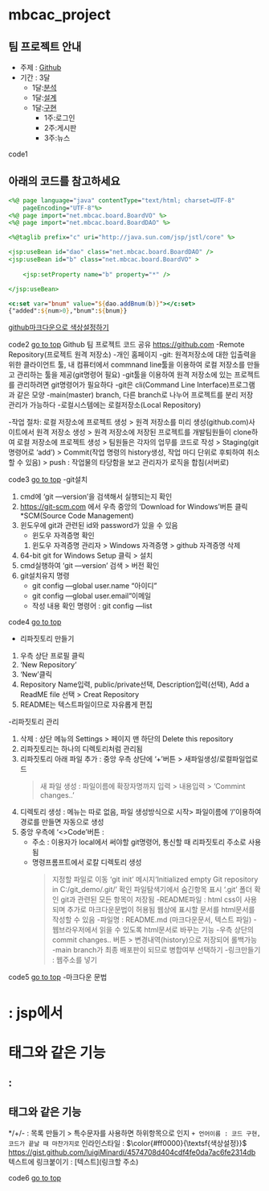 <a name="top"></a>

# mbcac_project
## 팀 프로젝트 안내

* 주제 : [Github](#code1)
* 기간 : 3달
  + 1달:[분석](#code2)
  + 1달:[설계](#code3)
  + 1달:[구현](#code4)
    - 1주:로그인
    - 2주:게시판
    - 3주:뉴스
   
      
<a name="code1">code1</a>
## 아래의 코드를 참고하세요
```jsp
<%@ page language="java" contentType="text/html; charset=UTF-8"
    pageEncoding="UTF-8"%>
<%@ page import="net.mbcac.board.BoardVO" %>
<%@ page import="net.mbcac.board.BoardDAO" %>

<%@taglib prefix="c" uri="http://java.sun.com/jsp/jstl/core" %>

<jsp:useBean id="dao" class="net.mbcac.board.BoardDAO" />
<jsp:useBean id="b" class="net.mbcac.board.BoardVO" >
	
	<jsp:setProperty name="b" property="*" />

</jsp:useBean>

<c:set var="bnum" value="${dao.addBnum(b)}"></c:set>
{"added":${num>0},"bnum":${bnum}}
```
[github마크다운으로 색상설정하기](https://gist.github.com/luigiMinardi/4574708d404cdf4fe0da7ac6fe2314db)




<a name="code2">code2</a> [go to top](#top)
Github
팀 프로젝트 코드 공유
https://github.com 
 -Remote Repository(프로젝트 원격 저장소)
 -개인 홈페이지
 -git: 원격저장소에 대한 입출력을 위한 클라이언트 툴, 내 컴퓨터에서 commnand line툴을 이용하여 로컬 저장소를 만들고 관리하는 툴을 제공(git명령어 필요)
 -git툴을 이용하여 원격 저장소에 있는 프로젝트를 관리하려면 git명령어가 필요하다
 -git은 cli(Command Line Interface)프로그램과 같은 모양
 -main(master) branch, 다른 branch로 나누어 프로젝트를 분리 저장 관리가 가능하다
 -로컬시스템에는 로컬저장소(Local Repository)

-작업 절차:
	로컬 저장소에 프로젝트 생성 
	> 원격 저장소를 미리 생성(github.com)사이트에서 원격 저장소 생성 
	> 원격 저장소에 저장된 프로젝트를 개발팀원들이 clone하여 
	  로컬 저장소에 프로젝트 생성
	> 팀원들은 각자의 업무를 코드로 작성
	> Staging(git명령어로 ‘add’) 
	> Commit(작업 명령의 history생성, 작업 마디 단위로 후퇴하여 취소할 수 있음) 
	> push : 작업물의 타당함을 보고 관리자가 로직을 합침(서버로)


 
<a name="code3">code3</a> [go to top](#top)
 -git설치
1. cmd에 ‘git —version’을 검색해서 실행되는지 확인
2. https://git-scm.com 에서 우측 중앙의 ‘Download for Windows’버튼 클릭
*SCM(Source Code Management)
3. 윈도우에 git과 관련된 id와 password가 있을 수 있음
   - 윈도우 자격증명 확인
	1. 윈도우 자격증명 관리자 > Windows 자격증명 > github 자격증명 삭제
4. 64-bit git for Windows Setup  클릭 > 설치
5. cmd실행하여 ‘git —version’ 검색 > 버전 확인
6. git설치유지 명령
	- git config —global user.name “아이디”
	- git config —global user.email“이메일
	- 작성 내용 확인 명령어 : git config —list



<a name="code4">code4</a> [go to top](#top)
 - 리파짓토리 만들기
1. 우측 상단 프로필 클릭
2. ‘New Repository’
3. ‘New’클릭
4. Repository Name입력, public/private선택, Description입력(선택), Add a ReadME file 선택 > Creat Repository
5. README는 텍스트파일이므로 자유롭게 편집

 -리파짓토리 관리
1. 삭제 : 상단 메뉴의 Settings > 페이지 맨 하단의 Delete this repository
2. 리파짓토리는 하나의 디렉토리처럼 관리됨
3. 리파짓토리 아래 파일 추가 : 중앙 우측 상단에 ‘+’버튼 > 새파일생성/로컬파일업로드
	> 새 파일 생성 : 파일이름에 확장자명까지 입력 > 내용입력 > ‘Commint changes..’
4. 디렉토리 생성 : 메뉴는 따로 없음, 파일 생성방식으로 시작> 파일이름에 ‘/’이용하여 경로를 만들면 자동으로 생성
5. 중앙 우측에 ‘<>Code’버튼 : 
	- 주소 : 이용자가 local에서 써야할 git명령어, 통신할 때 리파짓토리 주소로 사용됨 
	- 명령프롬프트에서 로칼 디렉토리 생성 
		> 지정할 파일로 이동
		> ‘git init’ 
		> 메시지‘Initialized empty Git repository in C:/git_demo/.git/’ 확인
		> 파일탐색기에서 숨긴항목 표시
		> ‘.git’ 폴더 확인 
		git과 관련된 모든 항목이 저장됨
 -README파일 : html css이 사용되며 추가로 마크다운문법이 허용됨
	웹상에 표시할 문서를 html문서를 작성할 수 있음
	-파일명 : README.md (마크다운문서, 텍스트 파일)
	-웹브라우저에서 읽을 수 있도록 html문서로 바꾸는 기능
	-우측 상단의 commit changes.. 버튼 > 변경내역(history)으로 저장되어 롤백가능
	-main branch가 최종 배포판이 되므로 병합여부 선택하기
	-링크만들기 : 웹주소를 넣기


<a name="code5">code5</a> [go to top](#top)
 -마크다운 문법
# : jsp에서 <h1>태그와 같은 기능
## : <h2>태그와 같은 기능
*/+/- : 목록 만들기 > 특수문자를 사용하면 하위항목으로 인지
``` + 언어이름 : 코드 구현, 코드가 끝날 때 마찬가지로 ```
인라인스타일 : $\color{#ff0000}{\textsf{색상설정}}$
https://gist.github.com/luigiMinardi/4574708d404cdf4fe0da7ac6fe2314db
텍스트에 링크붙이기 : [텍스트](링크할 주소)



<a name="code6">code6</a> [go to top](#top)
